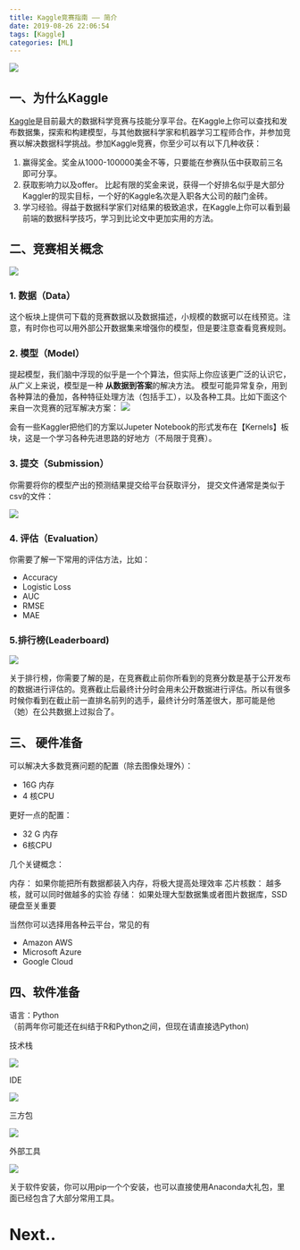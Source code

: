 ```yaml
---
title: Kaggle竞赛指南 —— 简介
date: 2019-08-26 22:06:54
tags: [Kaggle]
categories: [ML]
---
```



![](https://user-images.githubusercontent.com/1400357/91358191-4c7f5c00-e7ea-11ea-8329-29a5ef4661d6.png)



## 一、为什么Kaggle

[Kaggle](https://www.kaggle.com/)是目前最大的数据科学竞赛与技能分享平台。在Kaggle上你可以查找和发布数据集，探索和构建模型，与其他数据科学家和机器学习工程师合作，并参加竞赛以解决数据科学挑战。参加Kaggle竞赛，你至少可以有以下几种收获：

1. 赢得奖金。奖金从1000-100000美金不等，只要能在参赛队伍中获取前三名即可分享。
2. 获取影响力以及offer。 比起有限的奖金来说，获得一个好排名似乎是大部分Kaggler的现实目标，一个好的Kaggle名次是入职各大公司的敲门金砖。
3. 学习经验。得益于数据科学家们对结果的极致追求，在Kaggle上你可以看到最前端的数据科学技巧，学习到比论文中更加实用的方法。


## 二、竞赛相关概念

![](https://user-images.githubusercontent.com/1400357/91358246-6325b300-e7ea-11ea-85d5-a5aabcb6306c.png)



### 1. 数据（Data）

这个板块上提供可下载的竞赛数据以及数据描述，小规模的数据可以在线预览。注意，有时你也可以用外部公开数据集来增强你的模型，但是要注意查看竞赛规则。

### 2. 模型（Model）
提起模型，我们脑中浮现的似乎是一个个算法，但实际上你应该更广泛的认识它，从广义上来说，模型是一种 **从数据到答案**的解决方法。 模型可能异常复杂，用到各种算法的叠加，各种特征处理方法（包括手工），以及各种工具。比如下面这个来自一次竞赛的冠军解决方案：
![](https://user-images.githubusercontent.com/1400357/91358305-7c2e6400-e7ea-11ea-9ad8-030ddb61f089.png)


会有一些Kaggler把他们的方案以Jupeter Notebook的形式发布在【Kernels】板块，这是一个学习各种先进思路的好地方（不局限于竞赛）。

### 3. 提交（Submission）

你需要将你的模型产出的预测结果提交给平台获取评分， 提交文件通常是类似于csv的文件：

![](https://user-images.githubusercontent.com/1400357/91358341-8fd9ca80-e7ea-11ea-8621-2a82224f8623.png)

### 4. 评估（Evaluation）

你需要了解一下常用的评估方法，比如：

* Accuracy
* Logistic Loss
* AUC
* RMSE
* MAE

### 5.排行榜(Leaderboard)
![](https://user-images.githubusercontent.com/1400357/91358383-a3853100-e7ea-11ea-97de-8e9d92f1fe5f.png)

关于排行榜，你需要了解的是，在竞赛截止前你所看到的竞赛分数是基于公开发布的数据进行评估的。竞赛截止后最终计分时会用未公开数据进行评估。所以有很多时候你看到在截止前一直排名前列的选手，最终计分时落差很大，那可能是他（她）在公共数据上过拟合了。

## 三、 硬件准备

可以解决大多数竞赛问题的配置（除去图像处理外）：
- 16G 内存
- 4 核CPU

更好一点的配置：
- 32 G 内存
- 6核CPU

几个关键概念：

内存： 如果你能把所有数据都装入内存，将极大提高处理效率
芯片核数： 越多核，就可以同时做越多的实验
存储： 如果处理大型数据集或者图片数据库，SSD 硬盘至关重要

当然你可以选择用各种云平台，常见的有
*  Amazon AWS
*  Microsoft Azure
*  Google Cloud

## 四、软件准备

语言：Python    
（前两年你可能还在纠结于R和Python之间，但现在请直接选Python)

技术栈

![](https://user-images.githubusercontent.com/1400357/91358410-b435a700-e7ea-11ea-9a7b-b5d570cdea22.png)

IDE

![](https://user-images.githubusercontent.com/1400357/91358441-c31c5980-e7ea-11ea-959c-a76799534598.png)

三方包

![](https://user-images.githubusercontent.com/1400357/91358478-d29ba280-e7ea-11ea-9fac-809c25c61c0b.png)

外部工具

![](https://user-images.githubusercontent.com/1400357/91358505-ddeece00-e7ea-11ea-8e75-46485c53d292.png)

关于软件安装，你可以用pip一个个安装，也可以直接使用Anaconda大礼包，里面已经包含了大部分常用工具。


# Next..

<!--  [Kaggle 参赛指南（二） —— 主流机器学习算法回顾 ](https://www.jianshu.com/p/13e5f72d47ef)

[Kaggle 参赛指南（三）-- 数据预处理](https://www.jianshu.com/p/d882c2dd6520)

[Kaggle参赛指南（四）—— 探索性数据分析](https://www.jianshu.com/p/41a871fb4a2b)
[Kaggle参赛指南（五）—— 问题求解套路](https://www.jianshu.com/p/f012d449e075) -->
